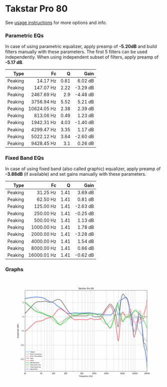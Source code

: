 # Takstar Pro 80
See [usage instructions](https://github.com/jaakkopasanen/AutoEq#usage) for more options and info.

### Parametric EQs
In case of using parametric equalizer, apply preamp of **-5.20dB** and build filters manually
with these parameters. The first 5 filters can be used independently.
When using independent subset of filters, apply preamp of **-5.17 dB**.

| Type    | Fc          |    Q | Gain     |
|--------:|------------:|-----:|---------:|
| Peaking | 14.17 Hz    | 0.61 | 6.02 dB  |
| Peaking | 147.07 Hz   | 2.22 | -3.29 dB |
| Peaking | 2467.69 Hz  | 2.9  | -4.48 dB |
| Peaking | 3756.94 Hz  | 5.52 | 5.21 dB  |
| Peaking | 10624.05 Hz | 2.38 | 2.39 dB  |
| Peaking | 813.06 Hz   | 0.49 | 1.23 dB  |
| Peaking | 1942.31 Hz  | 4.03 | -1.40 dB |
| Peaking | 4299.47 Hz  | 3.35 | 1.17 dB  |
| Peaking | 5022.12 Hz  | 3.64 | -2.60 dB |
| Peaking | 9428.45 Hz  | 3.1  | 0.26 dB  |

### Fixed Band EQs
In case of using fixed band (also called graphic) equalizer, apply preamp of **-3.88dB**
(if available) and set gains manually with these parameters.

| Type    | Fc          |    Q | Gain     |
|--------:|------------:|-----:|---------:|
| Peaking | 31.25 Hz    | 1.41 | 3.69 dB  |
| Peaking | 62.50 Hz    | 1.41 | 0.81 dB  |
| Peaking | 125.00 Hz   | 1.41 | -2.63 dB |
| Peaking | 250.00 Hz   | 1.41 | -0.25 dB |
| Peaking | 500.00 Hz   | 1.41 | 1.13 dB  |
| Peaking | 1000.00 Hz  | 1.41 | 1.78 dB  |
| Peaking | 2000.00 Hz  | 1.41 | -3.28 dB |
| Peaking | 4000.00 Hz  | 1.41 | 1.54 dB  |
| Peaking | 8000.00 Hz  | 1.41 | 0.66 dB  |
| Peaking | 16000.01 Hz | 1.41 | -0.62 dB |

### Graphs
![](./Takstar%20Pro%2080.png)